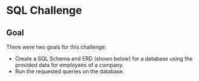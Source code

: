 # SQL Challenge

## Goal

There were two goals for this challenge:
- Create a SQL Schema and ERD (shown below) for a database using the provided data for employees of a company.
- Run the requested queries on the database.

